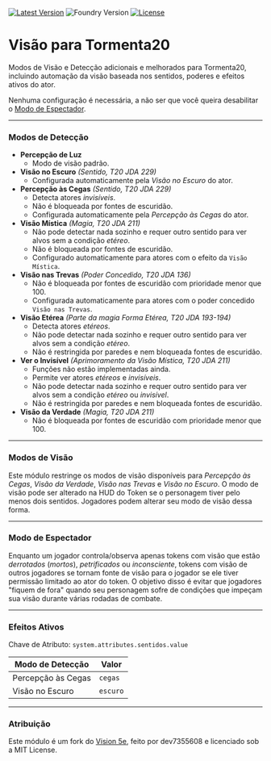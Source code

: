 [![Latest Version](https://img.shields.io/github/v/release/mclemente/vision-t20?display_name=tag&sort=semver&label=Latest%20Version)](https://github.com/mclemente/vision-t20/releases/latest)
![Foundry Version](https://img.shields.io/endpoint?url=https://foundryshields.com/version?url=https%3A%2F%2Fraw.githubusercontent.com%2Fmclemente%2Fvision-t20%2Fmain%2Fmodule.json)
[![License](https://img.shields.io/github/license/mclemente/vision-t20?label=License)](LICENSE)

# Visão para Tormenta20

Modos de Visão e Detecção adicionais e melhorados para Tormenta20, incluindo automação da visão baseada nos sentidos, poderes e efeitos ativos do ator.

Nenhuma configuração é necessária, a não ser que você queira desabilitar o [Modo de Espectador](#modo-de-espectador).

---

### Modos de Detecção

- **Percepção de Luz**
  - Modo de visão padrão.
- **Visão no Escuro** _(Sentido, T20 JDA 229)_
  - Configurada automaticamente pela _Visão no Escuro_ do ator.
- **Percepção às Cegas** _(Sentido, T20 JDA 229)_
  - Detecta atores _invisíveis_.
  - Não é bloqueada por fontes de escuridão.
  - Configurada automaticamente pela _Percepção às Cegas_ do ator.
- **Visão Mística** _(Magia, T20 JDA 211)_
  - Não pode detectar nada sozinho e requer outro sentido para ver alvos sem a condição _etéreo_.
  - Não é bloqueada por fontes de escuridão.
  - Configurado automaticamente para atores com o efeito da `Visão Mística`.
- **Visão nas Trevas** _(Poder Concedido, T20 JDA 136)_
  - Não é bloqueada por fontes de escuridão com prioridade menor que 100.
  - Configurada automaticamente para atores com o poder concedido `Visão nas Trevas`.
- **Visão Etérea** _(Parte da magia Forma Etérea, T20 JDA 193-194)_
  - Detecta atores _etéreos_.
  - Não pode detectar nada sozinho e requer outro sentido para ver alvos sem a condição _etéreo_.
  - Não é restringida por paredes e nem bloqueada fontes de escuridão.
- **Ver o Invisível** _(Aprimoramento da Visão Mística, T20 JDA 211)_
  - Funções não estão implementadas ainda.
  - Permite ver atores _etéreos_ e _invisíveis_.
  - Não pode detectar nada sozinho e requer outro sentido para ver alvos sem a condição _etéreo_ ou _invisível_.
  - Não é restringida por paredes e nem bloqueada fontes de escuridão.
- **Visão da Verdade** _(Magia, T20 JDA 211)_
  - Não é bloqueada por fontes de escuridão com prioridade menor que 100.

---

### Modos de Visão

Este módulo restringe os modos de visão disponíveis para _Percepção às Cegas_, _Visão da Verdade_, _Visão nas Trevas_ e _Visão no Escuro_. O modo de visão pode ser alterado na HUD do Token se o personagem tiver pelo menos dois sentidos. Jogadores podem alterar seu modo de visão dessa forma.

---

### Modo de Espectador

Enquanto um jogador controla/observa apenas tokens com visão que estão _derrotados_ (_mortos_), _petrificados_ ou _inconsciente_, tokens com visão de outros jogadores se tornam fonte de visão para o jogador se ele tiver permissão limitado ao ator do token. O objetivo disso é evitar que jogadores "fiquem de fora" quando seu personagem sofre de condições que impeçam sua visão durante várias rodadas de combate.

---

### Efeitos Ativos

Chave de Atributo: `system.attributes.sentidos.value`

| Modo de Detecção            | Valor                                     |
| ------------------------- | ------------------------------------------- |
| Percepção às Cegas        | `cegas`             |
| Visão no Escuro           | `escuro`            |

---

### Atribuição
Este módulo é um fork do [Vision 5e](https://github.com/dev7355608/vision-5e/), feito por dev7355608 e licenciado sob a MIT License.
